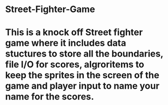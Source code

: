# Street-Fighter-Game
# This is a knock off Street fighter game where it includes data stuctures to store all the boundaries, file I/O for scores, algroritems to keep the sprites in the screen of the game and player input to name your name for the scores.  

